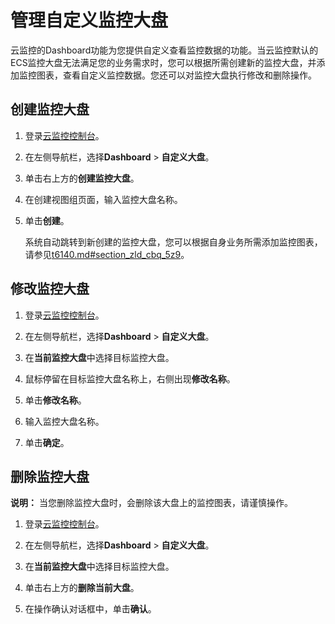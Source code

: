 # 管理自定义监控大盘

云监控的Dashboard功能为您提供自定义查看监控数据的功能。当云监控默认的ECS监控大盘无法满足您的业务需求时，您可以根据所需创建新的监控大盘，并添加监控图表，查看自定义监控数据。您还可以对监控大盘执行修改和删除操作。

## 创建监控大盘

1.  登录[云监控控制台](https://cms-intl.console.aliyun.com)。

2.  在左侧导航栏，选择**Dashboard** \> **自定义大盘**。

3.  单击右上方的**创建监控大盘**。

4.  在创建视图组页面，输入监控大盘名称。

5.  单击**创建**。

    系统自动跳转到新创建的监控大盘，您可以根据自身业务所需添加监控图表，请参见[t6140.md\#section\_zld\_cbq\_5z9](/intl.zh-CN/Dashboard/使用Dashboard/添加监控图表.md)。


## 修改监控大盘

1.  登录[云监控控制台](https://cms-intl.console.aliyun.com)。

2.  在左侧导航栏，选择**Dashboard** \> **自定义大盘**。

3.  在**当前监控大盘**中选择目标监控大盘。

4.  鼠标停留在目标监控大盘名称上，右侧出现**修改名称**。

5.  单击**修改名称**。

6.  输入监控大盘名称。

7.  单击**确定**。


## 删除监控大盘

**说明：** 当您删除监控大盘时，会删除该大盘上的监控图表，请谨慎操作。

1.  登录[云监控控制台](https://cms-intl.console.aliyun.com)。

2.  在左侧导航栏，选择**Dashboard** \> **自定义大盘**。

3.  在**当前监控大盘**中选择目标监控大盘。

4.  单击右上方的**删除当前大盘**。

5.  在操作确认对话框中，单击**确认**。


